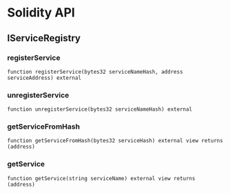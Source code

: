 # Solidity API

## IServiceRegistry

### registerService

```solidity
function registerService(bytes32 serviceNameHash, address serviceAddress) external
```

### unregisterService

```solidity
function unregisterService(bytes32 serviceNameHash) external
```

### getServiceFromHash

```solidity
function getServiceFromHash(bytes32 serviceHash) external view returns (address)
```

### getService

```solidity
function getService(string serviceName) external view returns (address)
```

